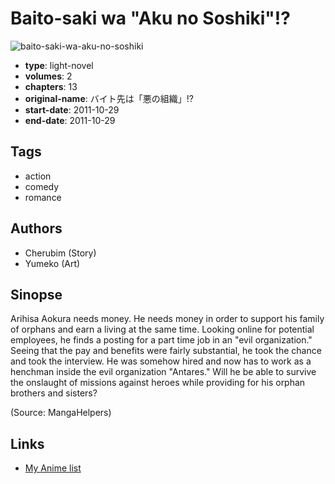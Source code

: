 # Baito-saki wa "Aku no Soshiki"!?

![baito-saki-wa-aku-no-soshiki](https://cdn.myanimelist.net/images/manga/1/215429.jpg)

-   **type**: light-novel
-   **volumes**: 2
-   **chapters**: 13
-   **original-name**: バイト先は「悪の組織」!?
-   **start-date**: 2011-10-29
-   **end-date**: 2011-10-29

## Tags

-   action
-   comedy
-   romance

## Authors

-   Cherubim (Story)
-   Yumeko (Art)

## Sinopse

Arihisa Aokura needs money. He needs money in order to support his family of orphans and earn a living at the same time. Looking online for potential employees, he finds a posting for a part time job in an "evil organization." Seeing that the pay and benefits were fairly substantial, he took the chance and took the interview. He was somehow hired and now has to work as a henchman inside the evil organization "Antares." Will he be able to survive the onslaught of missions against heroes while providing for his orphan brothers and sisters?

(Source: MangaHelpers)

## Links

-   [My Anime list](https://myanimelist.net/manga/109856/Baito-saki_wa_Aku_no_Soshiki)
